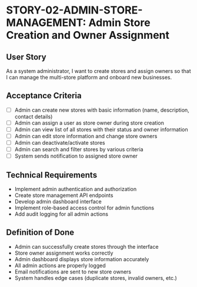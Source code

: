 # STORY-02-ADMIN-STORE-MANAGEMENT: Admin Store Creation and Owner Assignment

## User Story
As a system administrator, I want to create stores and assign owners so that I can manage the multi-store platform and onboard new businesses.

## Acceptance Criteria
- [ ] Admin can create new stores with basic information (name, description, contact details)
- [ ] Admin can assign a user as store owner during store creation
- [ ] Admin can view list of all stores with their status and owner information
- [ ] Admin can edit store information and change store owners
- [ ] Admin can deactivate/activate stores
- [ ] Admin can search and filter stores by various criteria
- [ ] System sends notification to assigned store owner

## Technical Requirements
- Implement admin authentication and authorization
- Create store management API endpoints
- Develop admin dashboard interface
- Implement role-based access control for admin functions
- Add audit logging for all admin actions

## Definition of Done
- Admin can successfully create stores through the interface
- Store owner assignment works correctly
- Admin dashboard displays store information accurately
- All admin actions are properly logged
- Email notifications are sent to new store owners
- System handles edge cases (duplicate stores, invalid owners, etc.)
